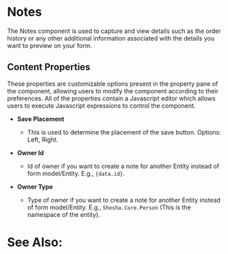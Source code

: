 # Notes

The Notes component is used to capture and view details such as the order history or any other additional information associated with the details you want to preview on your form.

## Content Properties

These properties are customizable options present in the property pane of the component, allowing users to modify the component according to their preferences. All of the properties contain a Javascript editor which allows users to execute Javascript expressions to control the component.

- **Save Placement**

  - This is used to determine the placement of the save button. Options: Left, Right.

- **Owner Id**

  - Id of owner if you want to create a note for another Entity instead of form model/Entity. E.g., `{data.id}`.

- **Owner Type**
  - Type of owner if you want to create a note for another Entity instead of form model/Entity. E.g., `Shesha.Core.Person` (This is the namespace of the entity).

# See Also:

<!-- - [Notes Fundamentals](/fundamentals/notes) -->
